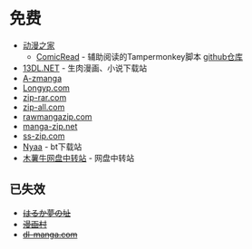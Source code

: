 # 免费

- [动漫之家](https://manhua.dmzj.com)
  - [ComicRead](https://greasyfork.org/zh-CN/scripts/374903-comicread) - 辅助阅读的Tampermonkey脚本 [github仓库](https://github.com/hymbz/ComicReadScript)
- [13DL.NET](http://13dl.net) - 生肉漫画、小说下载站
- [A-zmanga](http://www.a-zmanga.net)
- [Longyp.com](https://www.longyp.com)
- [zip-rar.com](http://www.zip-rar.com)
- [zip-all.com](https://zip-all.com)
- [rawmangazip.com](http://rawmangazip.com)
- [manga-zip.net](http://manga-zip.net)
- [ss-zip.com](https://ss-zip.com)
- [Nyaa](https://nyaa.si) - bt下载站
- [木薯牛网盘中转站](https://www.mushuniu.com/files) - 网盘中转站

## 已失效

- ~~[はるか夢の址](http://haruka-yumenoato.net/manga)~~
- ~~[漫画村](http://mangamura.org)~~
- ~~[dl-manga.com](http://dl-manga.com)~~